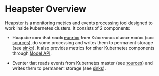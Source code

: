 Heapster Overview
===================

Heapster is a monitoring metrics and events processing tool designed to work inside Kubernetes clusters. It consists of 2 components:

* Heapster core that reads [metrics](model.md) from Kubernetes cluster nodes (see [sources](model.md)),
do some processing and writes them to permanent storage (see [sinks](model.md)).
It also provides metrics for other Kubernetes components through [Model API](model.md).

* Eventer that reads events from Kubernetes master (see [sources](source-configuration.md)) and writes them to permanent storage
(see [sinks](model.md)).
